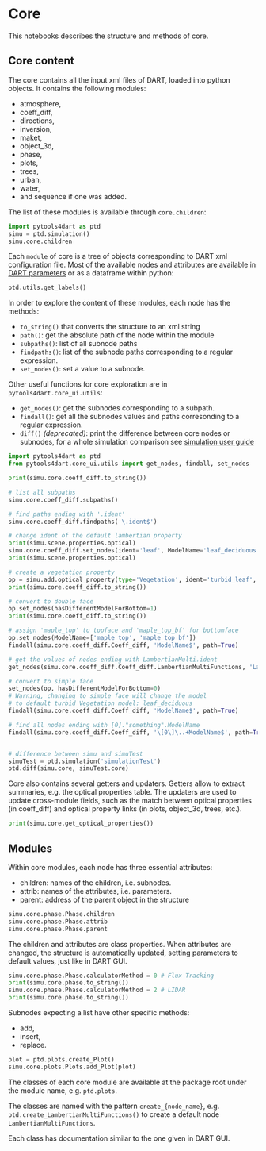 # Core
This notebooks describes the structure and methods of core.

## Core content

The core contains all the input xml files of DART, loaded into python objects.
It contains the following modules:

- atmosphere, 
- coeff_diff, 
- directions, 
- inversion, 
- maket,
- object_3d, 
- phase, 
- plots, 
- trees, 
- urban, 
- water,
- and sequence if one was added. 

The list of these modules is available through `core.children`:

```python
import pytools4dart as ptd
simu = ptd.simulation()
simu.core.children
```

Each `module` of core is a tree of objects corresponding to DART xml configuration file.
Most of the available nodes and attributes are available in [DART parameters](../DART_parameters.md) or as a dataframe within python:

```python
ptd.utils.get_labels()
```

In order to explore the content of these modules, each node has the methods:
  
  - `to_string()` that converts the structure to an xml string
  - `path()`: get the absolute path of the node within the module
  - `subpaths()`: list of all subnode paths
  - `findpaths()`: list of the subnode paths corresponding to a regular expression.
  - `set_nodes()`: set a value to a subnode.


Other useful functions for core exploration are in `pytools4dart.core_ui.utils`:
  
  - `get_nodes()`: get the subnodes corresponding to a subpath.
  - `findall()`: get all the subnodes values and paths corresonding to a regular expression.
  - `diff()` _(deprecated)_: print the difference between core nodes or subnodes, for a whole simulation comparison see [simulation user guide](./01_simulation.md)

```python
import pytools4dart as ptd
from pytools4dart.core_ui.utils import get_nodes, findall, set_nodes

print(simu.core.coeff_diff.to_string())    

# list all subpaths
simu.core.coeff_diff.subpaths()

# find paths ending with '.ident'
simu.core.coeff_diff.findpaths('\.ident$')

# change ident of the default lambertian property 
print(simu.scene.properties.optical)
simu.core.coeff_diff.set_nodes(ident='leaf', ModelName='leaf_deciduous', databaseName='Lambertian_vegetation.db')
print(simu.scene.properties.optical)

# create a vegetation property
op = simu.add.optical_property(type='Vegetation', ident='turbid_leaf', ModelName='leaf_deciduous', databaseName='Lambertian_vegetation.db')
print(simu.core.coeff_diff.to_string())

# convert to double face
op.set_nodes(hasDifferentModelForBottom=1)
print(simu.core.coeff_diff.to_string())

# assign 'maple_top' to topface and 'maple_top_bf' for bottomface
op.set_nodes(ModelName=['maple_top', 'maple_top_bf'])
findall(simu.core.coeff_diff.Coeff_diff, 'ModelName$', path=True)

# get the values of nodes ending with LambertianMulti.ident
get_nodes(simu.core.coeff_diff.Coeff_diff.LambertianMultiFunctions, 'LambertianMulti.ident')

# convert to simple face
set_nodes(op, hasDifferentModelForBottom=0)
# Warning, changing to simple face will change the model
# to default turbid Vegetation model: leaf_deciduous
findall(simu.core.coeff_diff.Coeff_diff, 'ModelName$', path=True)

# find all nodes ending with [0]."something".ModelName
findall(simu.core.coeff_diff.Coeff_diff, '\[0\]\..+ModelName$', path=True, use_labels=False)


# difference between simu and simuTest
simuTest = ptd.simulation('simulationTest')
ptd.diff(simu.core, simuTest.core)
```

Core also contains several getters and updaters. Getters allow to extract
summaries, e.g. the optical properties table. The updaters are used to update
cross-module fields, such as the match between optical properties (in
coeff_diff) and optical property links (in plots, object_3d, trees, etc.).

```python
print(simu.core.get_optical_properties())
```

## Modules


Within core modules, each node has three essential attributes:
  
  - children: names of the children, i.e. subnodes.
  - attrib: names of the attributes, i.e. parameters.
  - parent: address of the parent object in the structure

```python
simu.core.phase.Phase.children
simu.core.phase.Phase.attrib
simu.core.phase.Phase.parent
```

The children and attributes are class properties. When attributes are changed,
the structure is automatically updated, setting parameters to default values,
just like in DART GUI.

```python
simu.core.phase.Phase.calculatorMethod = 0 # Flux Tracking
print(simu.core.phase.to_string())
simu.core.phase.Phase.calculatorMethod = 2 # LIDAR
print(simu.core.phase.to_string())
```

Subnodes expecting a list have other specific methods:

 - add,
 - insert,
 - replace.

```python
plot = ptd.plots.create_Plot()
simu.core.plots.Plots.add_Plot(plot)
```

The classes of each core module are available at the package root under the
module name, e.g. `ptd.plots`.

The classes are named with the pattern `create_{node_name}`,
e.g. `ptd.create_LambertianMultiFunctions()`
to create a default node `LambertianMultiFunctions`. 

Each class has documentation similar to the one given in DART GUI.

